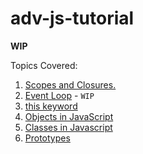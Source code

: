 # adv-js-tutorial

**WIP**

Topics Covered:
1. [Scopes and Closures.](src/docs/Scope%20and%20Closures.md)
2. [Event Loop](src/docs/Event%20Loop.md) - `WIP`
3. [this keyword](src/docs/This%20keyword.md)
4. [Objects in JavaScript](src/docs/Object.md)
5. [Classes in Javascript](src/docs/Classes.md)
6. [Prototypes](src/docs/Prototypes.md)